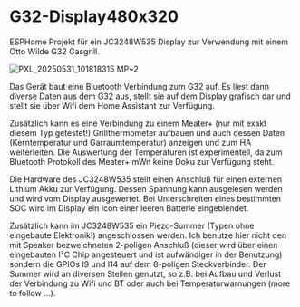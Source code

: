 # G32-Display480x320
ESPHome Projekt für ein JC3248W535 Display zur Verwendung mit einem Otto Wilde G32 Gasgrill.

![PXL_20250531_101818315 MP~2](https://github.com/user-attachments/assets/67b9ae62-9454-436c-98f0-ceb2c0f3f85f)

Das Gerät baut eine Bluetooth Verbindung zum G32 auf. Es liest dann diverse Daten aus dem G32 aus, stellt sie auf dem Display grafisch dar und stellt sie über Wifi dem Home Assistant zur Verfügung.

Zusätzlich kann es eine Verbindung zu einem Meater+ (nur mit exakt diesem Typ getestet!) Grillthermometer aufbauen und auch dessen Daten (Kerntemperatur und Garraumtemperatur) anzeigen und zum HA weiterleiten. Die Auswertung der Temperaturen ist experimentell, da zum Bluetooth Protokoll des Meater+ mWn keine Doku zur Verfügung steht.

Die Hardware des JC3248W535 stellt einen Anschluß für einen externen Lithium Akku zur Verfügung. Dessen Spannung kann ausgelesen werden und wird vom Display ausgewertet. Bei Unterschreiten eines bestimmten SOC wird im Display ein Icon einer leeren Batterie eingeblendet.

Zusätzlich kann im JC3248W535 ein Piezo-Summer (Typen ohne eingebaute Elektronik!) angeschlossen werden. Ich benutze hier nicht den mit Speaker bezweichneten 2-poligen Anschluß (dieser wird über einen eingebauten I²C Chip angesteuert und ist aufwändiger in der Benutzung) sondern die GPIOs I9 und I14 auf dem 8-poligen Steckverbinder. Der Summer wird an diversen Stellen genutzt, so z.B. bei Aufbau und Verlust der Verbindung zu Wifi und BT oder auch bei Temperaturwarnungen (more to follow ...).



